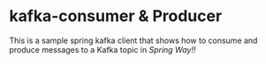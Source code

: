 # kafka-consumer & Producer
This is a sample spring kafka client that shows how to consume and produce messages to a Kafka topic in _Spring Way!!_
